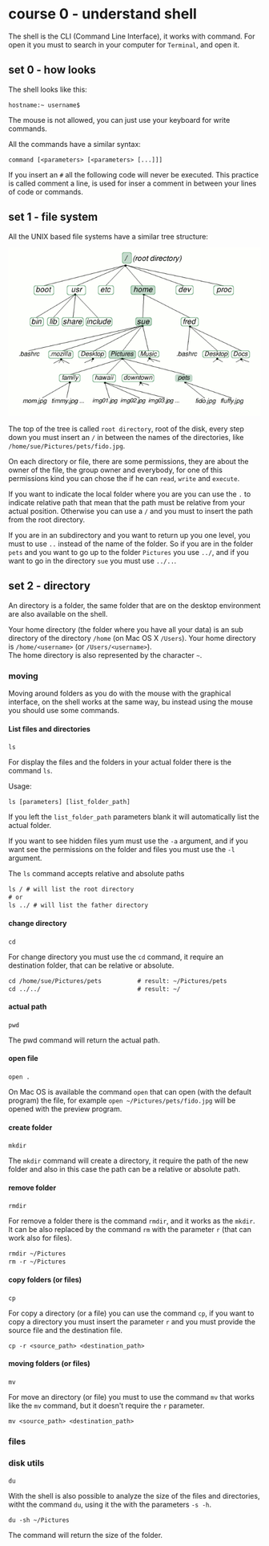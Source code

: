 # course 0 - understand shell

The shell is the CLI (Command Line Interface), it works with command. For open it you must to search
in your computer for `Terminal`, and open it.  

## set 0 - how looks

The shell looks like this:

```
hostname:~ username$
```

The mouse is not allowed, you can just use your keyboard for write commands.

All the commands have a similar syntax:

```
command [<parameters> [<parameters> [...]]]
```

If you insert an `#` all the following code will never be executed. This practice is called comment
a line, is used for inser a comment in between your lines of code or commands.

## set 1 - file system

All the UNIX based file systems have a similar tree structure:

![UNIX File system](img/set1/file-system.gif)

The top of the tree is called `root directory`, root of the disk, every step down you must insert an
`/` in between the names of the directories, like `/home/sue/Pictures/pets/fido.jpg`.

On each directory or file, there are some permissions, they are about the owner of the file, the
group owner and everybody, for one of this permissions kind you can chose the if he can `read`,
`write` and `execute`.

If you want to indicate the local folder where you are you can use the `.` to indicate relative path
that mean that the path must be relative from your actual position. Otherwise you can use a `/` and
you must to insert the path from the root directory.

If you are in an subdirectory and you want to return up you one level, you must to use `..` instead
of the name of the folder. So if you are in the folder `pets` and you want to go up to the folder
`Pictures` you use `../`, and if you want to go in the directory `sue` you must use `../..`.

## set 2 - directory

An directory is a folder, the same folder that are on the desktop environment are also available on
the shell.

Your home directory (the folder where you have all your data) is an sub directory of the directory
`/home` (on Mac OS X `/Users`). Your home directory is `/home/<username>` (or `/Users/<username>`).  
The home directory is also represented by the character `~`.

### moving

Moving around folders as you do with the mouse with the graphical interface, on the shell works at
the same way, bu instead using the mouse you should use some commands.

#### List files and directories

`ls`

For display the files and the folders in your actual folder there is the command `ls`.

Usage:

```
ls [parameters] [list_folder_path]
```

If you left the `list_folder_path` parameters blank it will automatically list the actual folder.

If you want to see hidden files yum must use the `-a` argument, and if you want see the permissions
on the folder and files you must use the `-l` argument.

The `ls` command accepts relative and absolute paths

```
ls / # will list the root directory
# or
ls ../ # will list the father directory
```

#### change directory

`cd`

For change directory you must use the `cd` command, it require an destination folder, that can be
relative or absolute.

```
cd /home/sue/Pictures/pets          # result: ~/Pictures/pets
cd ../../                           # result: ~/
```

#### actual path

`pwd`

The pwd command will return the actual path.

#### open file

`open .`

On Mac OS is available the command `open` that can open (with the default program) the file, for
example `open ~/Pictures/pets/fido.jpg` will be opened with the preview program.

#### create folder

`mkdir`

The `mkdir` command will create a directory, it require the path of the new folder and also in this
case the path can be a relative or absolute path.

#### remove folder

`rmdir`

For remove a folder there is the command `rmdir`, and it works as the `mkdir`. It can be also
replaced by the command  `rm` with the parameter `r` (that can work also for files).

```
rmdir ~/Pictures
rm -r ~/Pictures
```

#### copy folders (or files)

`cp`

For copy a directory (or a file) you can use the command `cp`, if you want to copy a directory you
must insert the parameter `r` and you must provide the source file and the destination file.

```
cp -r <source_path> <destination_path>
```

#### moving folders (or files)

`mv`

For move an directory (or file) you must to use the command `mv` that works like the `mv` command,
but it doesn't require the `r` parameter.

```
mv <source_path> <destination_path>
```

### files



### disk utils

`du`

With the shell is also possible to analyze the size of the files and directories, witht the command
`du`, using it the with the parameters `-s -h`.

```
du -sh ~/Pictures
```

The command will return the size of the folder.

